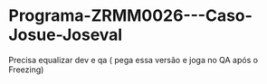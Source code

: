 # Programa-ZRMM0026---Caso-Josue-Joseval
Precisa equalizar dev e qa ( pega essa versão e joga no QA após o Freezing)
